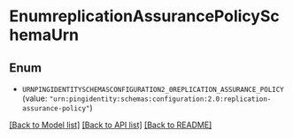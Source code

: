 # EnumreplicationAssurancePolicySchemaUrn

## Enum


* `URNPINGIDENTITYSCHEMASCONFIGURATION2_0REPLICATION_ASSURANCE_POLICY` (value: `"urn:pingidentity:schemas:configuration:2.0:replication-assurance-policy"`)


[[Back to Model list]](../README.md#documentation-for-models) [[Back to API list]](../README.md#documentation-for-api-endpoints) [[Back to README]](../README.md)


